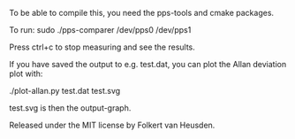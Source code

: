 To be able to compile this, you need the pps-tools and cmake packages.

To run:
sudo ./pps-comparer /dev/pps0 /dev/pps1

Press ctrl+c to stop measuring and see the results.

If you have saved the output to e.g. test.dat, you can plot the Allan deviation plot with:

./plot-allan.py test.dat test.svg

test.svg is then the output-graph.


Released under the MIT license by Folkert van Heusden.
